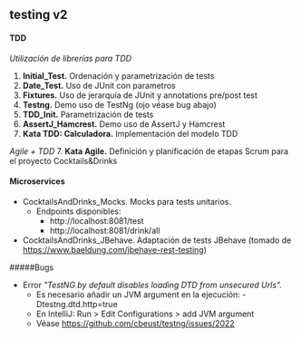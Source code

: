 

## testing v2

#### TDD

<i>Utilización de librerías para TDD</i>
1. <b>Initial_Test.</b> Ordenación y parametrización de tests
2. <b>Date_Test.</b> Uso de JUnit con parametros
3. <b>Fixtures.</b> Uso de jerarquía de JUnit y annotations pre/post test
4. <b>Testng.</b> Demo uso de TestNg (ojo véase bug abajo)
5. <b>TDD_Init.</b> Parametrización de tests
6. <b>AssertJ_Hamcrest.</b> Demo uso de AssertJ y Hamcrest
7. <b>Kata TDD: Calculadora.</b> Implementación del modelo TDD

<i>Agile + TDD</i>
7. <b>Kata Agile.</b> Definición y planificación de etapas Scrum para el proyecto Cocktails&Drinks

#### Microservices

- CocktailsAndDrinks_Mocks. Mocks para tests unitarios. 
    - Endpoints disponibles:
        - http://localhost:8081/test
        - http://localhost:8081/drink/all
- CocktailsAndDrinks_JBehave. Adaptación de tests JBehave (tomado de https://www.baeldung.com/jbehave-rest-testing)

#####Bugs

- Error <i>"TestNG by default disables loading DTD from unsecured Urls".</i>
    - Es necesario añadir un JVM argument en la ejecución: -Dtestng.dtd.http=true
    - En IntelliJ: Run > Edit Configurations > add JVM argument
    - Véase https://github.com/cbeust/testng/issues/2022

